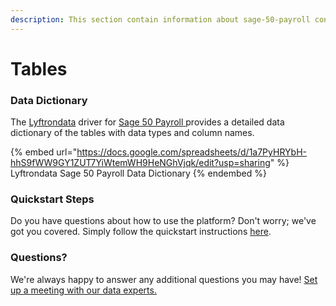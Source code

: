```yaml
---
description: This section contain information about sage-50-payroll connector tables information
---
```


# Tables

### Data Dictionary

The [Lyftrondata](https://www.lyftrondata.com/) driver for [Sage 50 Payroll](https://www.lyftrondata.com/integration/sage-50-payroll/)[ ](https://www.lyftrondata.com/integration/sage-50-payroll/)provides a detailed data dictionary of the tables with data types and column names.

{% embed url="https://docs.google.com/spreadsheets/d/1a7PyHRYbH-hhS9fWW9GY1ZUT7YiWtemWH9HeNGhVjqk/edit?usp=sharing" %}
Lyftrondata Sage 50 Payroll Data Dictionary
{% endembed %}

### Quickstart Steps

Do you have questions about how to use the platform? Don't worry; we've got you covered. Simply follow the quickstart instructions [here](../../../../quickstart-steps.md).

### Questions? <a href="#questions" id="questions"></a>

We're always happy to answer any additional questions you may have! [Set up a meeting with our data experts.](https://www.lyftrondata.com/book-a-meeting/)

